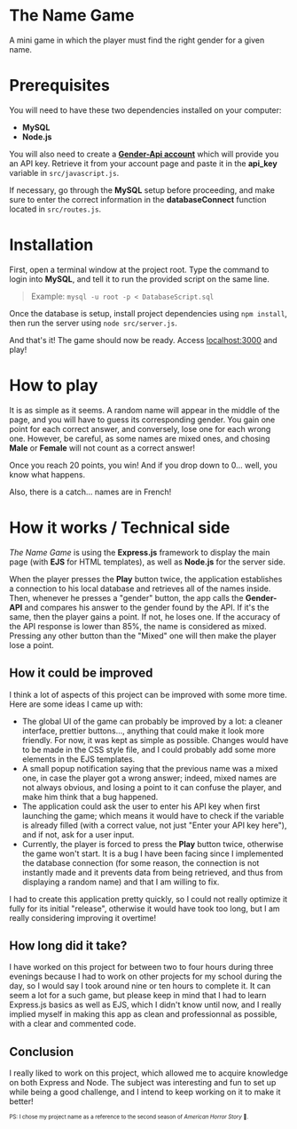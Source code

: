 # The Name Game
A mini game in which the player must find the right gender for a given name.

# Prerequisites

You will need to have these two dependencies installed on your computer:

- **MySQL**
- **Node.js**

You will also need to create a [**Gender-Api account**](https://gender-api.com/) which will provide you an API key. Retrieve it from your account page and paste it in the **api_key** variable in `src/javascript.js`.

If necessary, go through the **MySQL** setup before proceeding, and make sure to enter the correct information in the **databaseConnect** function located in `src/routes.js`.

# Installation

First, open a terminal window at the project root. Type the command to login into **MySQL**, and tell it to run the provided script on the same line.

> Example:
> `mysql -u root -p < DatabaseScript.sql`

Once the database is setup, install project dependencies using `npm install`, then run the server using `node src/server.js`.

And that's it! The game should now be ready. Access [localhost:3000](http://localhost:3000) and play!

# How to play

It is as simple as it seems. A random name will appear in the middle of the page, and you will have to guess its corresponding gender. You gain one point for each correct answer, and conversely, lose one for each wrong one. However, be careful, as some names are mixed ones, and chosing **Male** or **Female** will not count as a correct answer!

Once you reach 20 points, you win! And if you drop down to 0... well, you know what happens.

Also, there is a catch... names are in French!

# How it works / Technical side

*The Name Game* is using the **Express.js** framework to display the main page (with **EJS** for HTML templates), as well as **Node.js** for the server side.

When the player presses the **Play** button twice, the application establishes a connection to his local database and retrieves all of the names inside. Then, whenever he presses a "gender" button, the app calls the **Gender-API** and compares his answer to the gender found by the API. If it's the same, then the player gains a point. If not, he loses one.
If the accuracy of the API response is lower than 85%, the name is considered as mixed. Pressing any other button than the "Mixed" one will then make the player lose a point.

## How it could be improved

I think a lot of aspects of this project can be improved with some more time. Here are some ideas I came up with:

- The global UI of the game can probably be improved by a lot: a cleaner interface, prettier buttons..., anything that could make it look more friendly. For now, it was kept as simple as possible. Changes would have to be made in the CSS style file, and I could probably add some more elements in the EJS templates.
- A small popup notification saying that the previous name was a mixed one, in case the player got a wrong answer; indeed, mixed names are not always obvious, and losing a point to it can confuse the player, and make him think that a bug happened.
- The application could ask the user to enter his API key when first launching the game; which means it would have to check if the variable is already filled (with a correct value, not just "Enter your API key here"), and if not, ask for a user input.
- Currently, the player is forced to press the **Play** button twice, otherwise the game won't start. It is a bug I have been facing since I implemented the database connection (for some reason, the connection is not instantly made and it prevents data from being retrieved, and thus from displaying a random name) and that I am willing to fix.

I had to create this application pretty quickly, so I could not really optimize it fully for its initial "release", otherwise it would have took too long, but I am really considering improving it overtime!

## How long did it take?

I have worked on this project for between two to four hours during three evenings because I had to work on other projects for my school during the day, so I would say I took around nine or ten hours to complete it. It can seem a lot for a such game, but please keep in mind that I had to learn Express.js basics as well as EJS, which I didn't know until now, and I really implied myself in making this app as clean and professionnal as possible, with a clear and commented code.

## Conclusion

I really liked to work on this project, which allowed me to acquire knowledge on both Express and Node. The subject was interesting and fun to set up while being a good challenge, and I intend to keep working on it to make it better!

<sub><sup>PS: I chose my project name as a reference to the second season of *American Horror Story* 👀.</sup></sub>